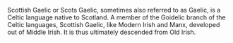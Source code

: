 Scottish Gaelic or Scots Gaelic, sometimes also referred to as Gaelic, is a Celtic language native to Scotland. A member of the Goidelic branch of the Celtic languages, Scottish Gaelic, like Modern Irish and Manx, developed out of Middle Irish. It is thus ultimately descended from Old Irish.